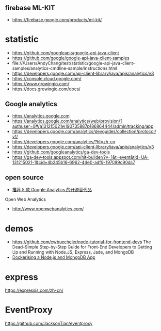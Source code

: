 ## firebase ML-KIT
* https://firebase.google.com/products/ml-kit/

# statistic
* https://github.com/googleapis/google-api-java-client
* https://github.com/google/google-api-java-client-samples
* file:///Users/AndyChang/test/statistic/google-api-java-client-samples/analytics-cmdline-sample/instructions.html
* https://developers.google.com/api-client-library/java/apis/analytics/v3
* https://console.cloud.google.com/
* https://www.growingio.com/
* https://docs.growingio.com/docs/

## Google analytics
* https://analytics.google.com
* https://analytics.google.com/analytics/web/provision/?authuser=0#/a131215021w190735887p186864444/admin/tracking/app
* https://developers.google.com/analytics/devguides/collection/protocol/v1/
* https://developers.google.com/analytics/?hl=zh-cn
* https://developers.google.com/api-client-library/java/apis/analytics/v3
* https://github.com/googleanalytics/ga-dev-tools
* https://ga-dev-tools.appspot.com/hit-builder/?v=1&t=event&tid=UA-131215021-1&cid=4b245b16-6962-44e0-adf9-197089c90da7


## open source
* [推荐 5 款 Google Analytics 的开源替代品](https://www.oschina.net/news/47230/google-analytics-opensource-alternative)

Open Web Analytics
* http://www.openwebanalytics.com/

# demos
* https://github.com/cwbuecheler/node-tutorial-for-frontend-devs
The Dead-Simple Step-by-Step Guide for Front-End Developers to Getting Up and Running with Node.JS, Express, Jade, and MongoDB
* [Dockerising a Node.js and MongoDB App](https://medium.com/statuscode/dockerising-a-node-js-and-mongodb-app-d22047e2806f)


# express
https://expressjs.com/zh-cn/

# EventProxy
https://github.com/JacksonTian/eventproxy
